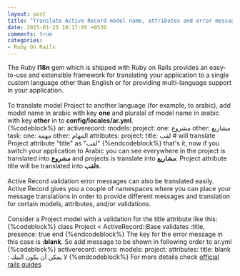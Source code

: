 ```yaml
---
layout: post
title: "Translate Active Record model name, attributes and error messages with Rails Internationalization (I18n) API"
date: 2015-01-25 18:17:05 +0530
comments: true
categories: 
- Ruby On Rails
---
```


<div class='post'>
	<div dir="ltr" style="text-align: left;" trbidi="on">
	The Ruby <strong>I18n</strong> gem which is shipped with Ruby on Rails provides an easy-to-use and extensible framework for translating your application to a single custom language other than English or for providing multi-language support in your application.
<br/>
<br/>
To translate model Project to another language (for example, to arabic), add model name in arabic with key <strong>one</strong> and pluralal of model name in arabic with key <strong>other</strong> in to <strong>config/locales/ar.yml</strong>.
<br/>
{%codeblock%}
ar:
  activerecord:
    models:
      project:
        one: مشروع
        other: مشاريع
      task:
	one: مهمة
        other: المهام	
    attributes:
      project: 
        title: لقب
		  # will translate Project attribute "title" as "لقب"
{%endcodeblock%}
that's it, now if you switch your application to Arabic you can see everywhere in the project is translated into <strong>مشروع</strong> and projects is translate into <strong>مشاريع</strong>. Project attribute title will be translated into <strong>لقبs</strong>.
<br/>
<br/>
Active Record validation error messages can also be translated easily. Active Record gives you a couple of namespaces where you can place your message translations in order to provide different messages and translation for certain models, attributes, and/or validations.
<br/><br/>
Consider a Project model with a validation for the title attribute like this:
{%codeblock%}
class Project < ActiveRecord::Base
  validates :title, presence: true
end
{%endcodeblock%}
The key for the error message in this case is <strong>:blank</strong>. So add message to be shown in following order to ar.yml
{%codeblock%}
activerecord:
    errors:
      models:
        project:
          attributes:
            title:
              blank : لا يمكن أن يكون البنك
{%endcodeblock%}
For more details check <a href="http://guides.rubyonrails.org/i18n.html#translations-for-active-record-models" >official rails guides</a>
	</div>
</div>